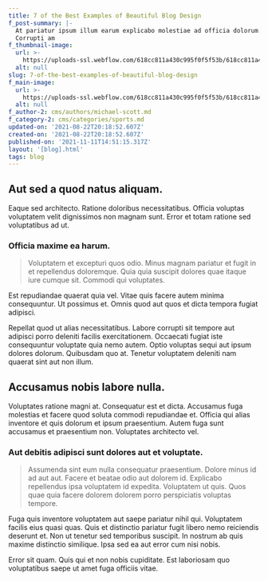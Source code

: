 ```yaml
---
title: 7 of the Best Examples of Beautiful Blog Design
f_post-summary: |-
  At pariatur ipsum illum earum explicabo molestiae ad officia dolorum.
  Corrupti am
f_thumbnail-image:
  url: >-
    https://uploads-ssl.webflow.com/618cc811a430c995f0f5f53b/618cc811a430c9f048f5f5bc_1629663529924-image3.jpg
  alt: null
slug: 7-of-the-best-examples-of-beautiful-blog-design
f_main-image:
  url: >-
    https://uploads-ssl.webflow.com/618cc811a430c995f0f5f53b/618cc811a430c9f048f5f5bc_1629663529924-image3.jpg
  alt: null
f_author-2: cms/authors/michael-scott.md
f_category-2: cms/categories/sports.md
updated-on: '2021-08-22T20:18:52.607Z'
created-on: '2021-08-22T20:18:52.607Z'
published-on: '2021-11-11T14:51:15.317Z'
layout: '[blog].html'
tags: blog
---
```


Aut sed a quod natus aliquam.
-----------------------------

Eaque sed architecto. Ratione doloribus necessitatibus. Officia voluptas voluptatem velit dignissimos non magnam sunt. Error et totam ratione sed voluptatibus ad ut.

### Officia maxime ea harum.

> Voluptatem et excepturi quos odio. Minus magnam pariatur et fugit in et repellendus doloremque. Quia quia suscipit dolores quae itaque iure cumque sit. Commodi qui voluptates.

Est repudiandae quaerat quia vel. Vitae quis facere autem minima consequuntur. Ut possimus et. Omnis quod aut quos et dicta tempora fugiat adipisci.

Repellat quod ut alias necessitatibus. Labore corrupti sit tempore aut adipisci porro deleniti facilis exercitationem. Occaecati fugiat iste consequuntur voluptate quia nemo autem. Optio voluptas sequi aut ipsum dolores dolorum. Quibusdam quo at. Tenetur voluptatem deleniti nam quaerat sint aut non illum.

Accusamus nobis labore nulla.
-----------------------------

Voluptates ratione magni at. Consequatur est et dicta. Accusamus fuga molestias et facere quod soluta commodi repudiandae et. Officia qui alias inventore et quis dolorum et ipsum praesentium. Autem fuga sunt accusamus et praesentium non. Voluptates architecto vel.

### Aut debitis adipisci sunt dolores aut et voluptate.

> Assumenda sint eum nulla consequatur praesentium. Dolore minus id ad aut aut. Facere et beatae odio aut dolorem id. Explicabo repellendus ipsa voluptatem id expedita. Voluptatem ut quis. Quos quae quia facere dolorem dolorem porro perspiciatis voluptas tempore.

Fuga quis inventore voluptatem aut saepe pariatur nihil qui. Voluptatem facilis eius quasi quas. Quis et distinctio pariatur fugit libero nemo reiciendis deserunt et. Non ut tenetur sed temporibus suscipit. In nostrum ab quis maxime distinctio similique. Ipsa sed ea aut error cum nisi nobis.

Error sit quam. Quis qui et non nobis cupiditate. Est laboriosam quo voluptatibus saepe ut amet fuga officiis vitae.
